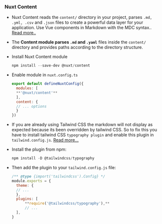 ### Nuxt Content

- Nuxt Content reads the `content/` directory in your project, parses `.md, .yml, .csv` and `.json` files to create a powerful data layer for your application. Use Vue components in Markdown with the MDC syntax.. [Read more..](https://content.nuxt.com/get-started/installation)
- The **Content module parses `.md` and `.yaml`** files inside the `content/` directory and provides paths according to the directory structure.
- Install Nuxt Content module

  ```powershell
  npm install --save-dev @nuxt/content
  ```

- Enable module in `nuxt.config.ts`

  ```js
  export default defineNuxtConfig({
    modules: [
    **'@nuxt/content'**
    ],
    content: {
    // ... options
    }
  })
  ```

- If you are already using Tailwind CSS the markdown will not display as expected because its been overridden by tailwind CSS. So to fix this you have to install tailwind CSS `typography plugin` and enable this plugin in `tailwind.config.js`. [Read more…](https://github.com/tailwindlabs/tailwindcss-typography#installation)
- Install the plugin from npm:

  ```powershell
  npm install -D @tailwindcss/typography
  ```

- Then add the plugin to your `tailwind.config.js` file:

  ```js
  /** @type {import('tailwindcss').Config} */
  module.exports = {
  	theme: {
  	// ...
  	},
  	plugins: [
  		**require('@tailwindcss/typography'),**
  		// ...
  	],
  }
  ```
